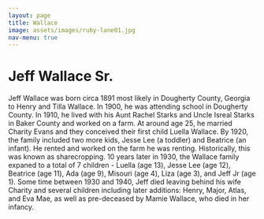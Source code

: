```yaml
---
layout: page
title: Wallace
image: assets/images/ruby-lane01.jpg
nav-menu: true
---
```


# Jeff Wallace Sr.

Jeff Wallace was born circa 1891 most likely in Dougherty County, Georgia to Henry and Tilla Wallace. In 1900, he was attending school in Dougherty County. In 1910, he lived with his Aunt Rachel Starks and Uncle Isreal Starks in Baker County and worked on a farm. At around age 25, he married Charity Evans and they conceived their first child Luella Wallace. By 1920, the family included two more kids, Jesse Lee (a toddler) and Beatrice (an infant). He rented and worked on the farm he was renting. Historically, this was known as sharecropping. 10 years later in 1930, the Wallace family expaned to a total of 7 children - Luella (age 13), Jesse Lee (age 12), Beatrice (age 11), Ada (age 9), Misouri (age 4), Liza (age 3), and Jeff Jr (age 1). Some time between 1930 and 1940, Jeff died leaving behind his wife Charity and several children including later additions: Henry, Major, Atlas, and Eva Mae, as well as pre-deceased by Mamie Wallace, who died in her infancy.
